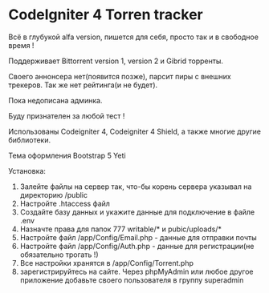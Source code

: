 # CodeIgniter 4 Torren tracker

Всё в глубукой alfa version, пишется для себя, просто так и в свободное время !

Поддерживает Bittorrent version 1, version 2 и Gibrid торренты.

Своего аннонсера нет(появится позже), парсит пиры с внешних трекеров. Так же нет рейтинга(и не будет).

Пока недописана админка.

Буду признателен за любой тест !

Использованы Codeigniter 4, Codeigniter 4 Shield, а также многие другие библиотеки.

Тема оформления Bootstrap 5 Yeti

Установка:
  1) Залейте файлы на сервер так, что-бы корень сервера указывал на директорию /public
  2) Настройте .htaccess файл
  3) Создайте базу данных и укажите данные для подключение в файле .env
  4) Назначте права для папок 777 writable/* и pubic/uploads/*
  5) Настройте файл /app/Config/Email.php - данные для отправки почты
  6) Настройте файл /app/Config/Auth.php - данные для регистрации(не обязательно трогать !)
  7) Все настройки хранятся в /app/Config/Torrent.php
  8) зарегистрируйтесь на сайте. Через phpMyAdmin или любое другое приложение добавьте своего пользователя в группу superadmin
